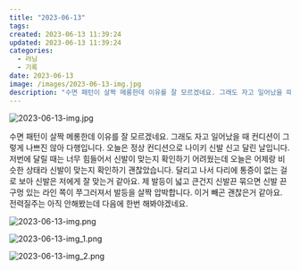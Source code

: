 ```yaml
---
title: "2023-06-13"
tags:
created: 2023-06-13 11:39:24
updated: 2023-06-13 11:39:24
categories:
  - 러닝
  - 기록
date: 2023-06-13
image: /images/2023-06-13-img.jpg
description: "수면 패턴이 살짝 메롱한데 이유를 잘 모르겠네요. 그래도 자고 일어났을 때 컨디션이 그렇게 나쁘진 않아 다행입니다. 오늘은 정상 컨디션으로 나이키 신발 신고 달린 날입니다. 저번에 달릴 때는 너무 힘들어서 신발이 맞는지 확인하기 어려웠는데 오늘은 어제랑 비슷한 상태라 신발이 맞는지 확인"
---
```


![2023-06-13-img.jpg](/images/2023-06-13-img.jpg)
 
 

수면 패턴이 살짝 메롱한데 이유를 잘 모르겠네요. 그래도 자고 일어났을 때 컨디션이 그렇게 나쁘진 않아 다행입니다.
오늘은 정상 컨디션으로 나이키 신발 신고 달린 날입니다. 저번에 달릴 때는 너무 힘들어서 신발이 맞는지 확인하기 어려웠는데 오늘은 어제랑 비슷한 상태라 신발이 맞는지 확인하기 괜찮았습니다.
달리고 나서 다리에 통증이 없는 걸로 보아 신발은 저에게 잘 맞는거 같아요. 제 발등이 넓고 큰건지 신발끈 묶으면 신발 끈 구멍 있는 라인 쪽이 쭈그러져서 발등을 살짝 압박합니다. 이거 빼곤 괜찮은거 같아요. 전력질주는 아직 안해봤는데 다음에 한번 해봐야겠네요.

 
 ![2023-06-13-img.png](/images/2023-06-13-img.png)
 
 

 
 ![2023-06-13-img_1.png](/images/2023-06-13-img_1.png)
 
 

 
 ![2023-06-13-img_2.png](/images/2023-06-13-img_2.png)
